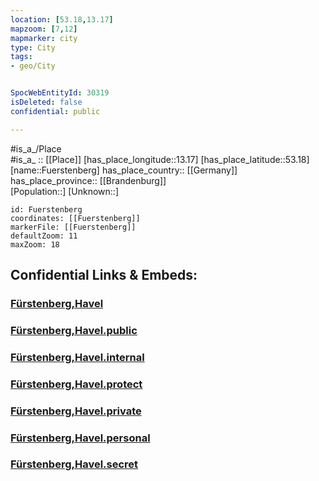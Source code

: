 ```yaml
---
location: [53.18,13.17] 
mapzoom: [7,12] 
mapmarker: city 
type: City
tags:
- geo/City


SpocWebEntityId: 30319
isDeleted: false
confidential: public

---
```

#is_a_/Place  
#is_a_ :: [[Place]] 
[has_place_longitude::13.17] 
[has_place_latitude::53.18] 
[name::Fuerstenberg] 
has_place_country:: [[Germany]]  
has_place_province:: [[Brandenburg]]  
[Population::] 
[Unknown::] 


```leaflet
id: Fuerstenberg
coordinates: [[Fuerstenberg]] 
markerFile: [[Fuerstenberg]] 
defaultZoom: 11 
maxZoom: 18
```


## Confidential Links & Embeds: 

### [Fürstenberg,Havel](/_Standards/Earth/Continent/Europe/Europe~Central/Germany/Germany~East/Brandenburg/counties~Brandenburg/Oberhavel/cities~Oberhavel/Fürstenberg,Havel.md) 

### [Fürstenberg,Havel.public](/_public/Earth/Continent/Europe/Europe~Central/Germany/Germany~East/Brandenburg/counties~Brandenburg/Oberhavel/cities~Oberhavel/Fürstenberg,Havel.public.md) 

### [Fürstenberg,Havel.internal](/_internal/Earth/Continent/Europe/Europe~Central/Germany/Germany~East/Brandenburg/counties~Brandenburg/Oberhavel/cities~Oberhavel/Fürstenberg,Havel.internal.md) 

### [Fürstenberg,Havel.protect](/_protect/Earth/Continent/Europe/Europe~Central/Germany/Germany~East/Brandenburg/counties~Brandenburg/Oberhavel/cities~Oberhavel/Fürstenberg,Havel.protect.md) 

### [Fürstenberg,Havel.private](/_private/Earth/Continent/Europe/Europe~Central/Germany/Germany~East/Brandenburg/counties~Brandenburg/Oberhavel/cities~Oberhavel/Fürstenberg,Havel.private.md) 

### [Fürstenberg,Havel.personal](/_personal/Earth/Continent/Europe/Europe~Central/Germany/Germany~East/Brandenburg/counties~Brandenburg/Oberhavel/cities~Oberhavel/Fürstenberg,Havel.personal.md) 

### [Fürstenberg,Havel.secret](/_secret/Earth/Continent/Europe/Europe~Central/Germany/Germany~East/Brandenburg/counties~Brandenburg/Oberhavel/cities~Oberhavel/Fürstenberg,Havel.secret.md)

